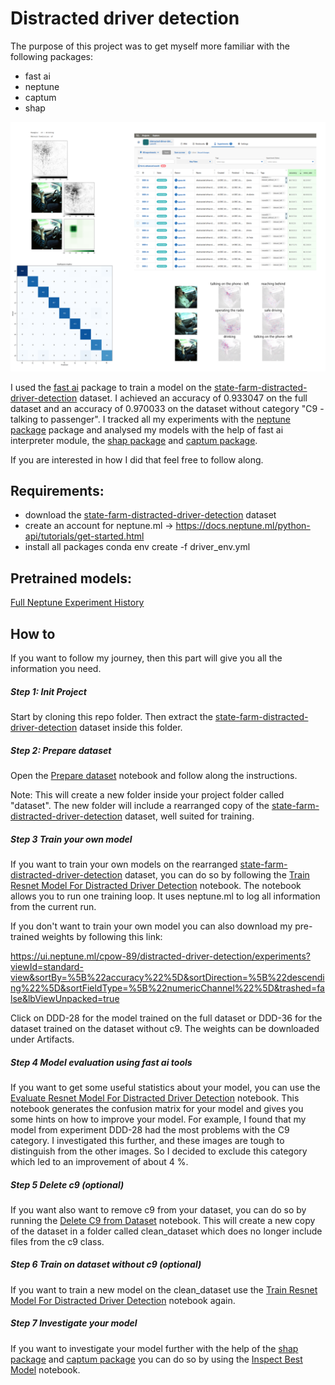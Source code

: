 # Distracted driver detection

The purpose of this project was to get myself more familiar with the following packages: 

- fast ai
- neptune
- captum
- shap

[image1]: https://github.com/cpow-89/distracted_driver_detection_with_neptune/blob/master/doc_images/overview.png "Overview image"
![Overview image][image1]

I used the [fast ai](https://www.fast.ai/) package to train a model on the [state-farm-distracted-driver-detection](https://www.kaggle.com/c/state-farm-distracted-driver-detection) dataset.
I achieved an accuracy of 0.933047 on the full dataset and an accuracy of 0.970033 on the dataset without category "C9 - talking to passenger".
I tracked all my experiments with the [neptune package](https://neptune.ml/) package and analysed my models with the help of fast ai interpreter module, the [shap package](https://github.com/slundberg/shap) and [captum package](https://github.com/pytorch/captum).

If you are interested in how I did that feel free to follow along.


## Requirements:

- download the [state-farm-distracted-driver-detection](https://www.kaggle.com/c/state-farm-distracted-driver-detection) dataset
- create an account for neptune.ml -> https://docs.neptune.ml/python-api/tutorials/get-started.html
- install all packages conda env create -f driver_env.yml


## Pretrained models:

[Full Neptune Experiment History](https://ui.neptune.ml/cpow-89/distracted-driver-detection/experiments?viewId=standard-view&sortBy=%5B%22accuracy%22%5D&sortDirection=%5B%22descending%22%5D&sortFieldType=%5B%22numericChannel%22%5D&trashed=false&lbViewUnpacked=true) 


## How to

If you want to follow my journey, then this part will give you all the information you need.

##### Step 1: Init Project
Start by cloning this repo folder. Then extract the [state-farm-distracted-driver-detection](https://www.kaggle.com/c/state-farm-distracted-driver-detection) dataset inside this folder.

##### Step 2: Prepare dataset
Open the [Prepare dataset](https://github.com/cpow-89/distracted_driver_detection_with_neptune/blob/master/Prepare%20dataset.ipynb) notebook and follow along the instructions.

Note: This will create a new folder inside your project folder called "dataset". The new folder will include a rearranged copy of the [state-farm-distracted-driver-detection](https://www.kaggle.com/c/state-farm-distracted-driver-detection) dataset, well suited for training.

##### Step 3 Train your own model
If you want to train your own models on the rearranged [state-farm-distracted-driver-detection](https://www.kaggle.com/c/state-farm-distracted-driver-detection) dataset, you can do so by following the [Train Resnet Model For Distracted Driver Detection](https://github.com/cpow-89/distracted_driver_detection_with_neptune/blob/master/Train%20Resnet%20Model%20For%20Distracted%20Driver%20Detection.ipynb) notebook. The notebook allows you to run one training loop. It uses neptune.ml to log all information from the current run. 

If you don't want to train your own model you can also download my pre-trained weights by following this link:

https://ui.neptune.ml/cpow-89/distracted-driver-detection/experiments?viewId=standard-view&sortBy=%5B%22accuracy%22%5D&sortDirection=%5B%22descending%22%5D&sortFieldType=%5B%22numericChannel%22%5D&trashed=false&lbViewUnpacked=true 

Click on DDD-28 for the model trained on the full dataset or DDD-36 for the dataset trained on the dataset without c9.
The weights can be downloaded under Artifacts.

##### Step 4 Model evaluation using fast ai tools
If you want to get some useful statistics about your model, you can use the [Evaluate Resnet Model For Distracted Driver Detection](https://github.com/cpow-89/distracted_driver_detection_with_neptune/blob/master/Evaluate%20Resnet%20Model%20For%20Distracted%20Driver%20Detection.ipynb) notebook. This notebook generates the confusion matrix for your model and gives you some hints on how to improve your model. For example, I found that my model from experiment DDD-28 had the most problems with the C9 category. I investigated this further, and these images are tough to distinguish from the other images. So I decided to exclude this category which led to an improvement of about 4 %.

##### Step 5 Delete c9 (optional) 
If you want also want to remove c9 from your dataset, you can do so by running the [Delete C9 from Dataset](https://github.com/cpow-89/distracted_driver_detection_with_neptune/blob/master/Delete%20C9%20from%20Dataset.ipynb) notebook. This will create a new copy of the dataset in a folder called clean_dataset which does no longer include files from the c9 class.

##### Step 6 Train on dataset without c9 (optional) 
If you want to train a new model on the clean_dataset use the [Train Resnet Model For Distracted Driver Detection](https://github.com/cpow-89/distracted_driver_detection_with_neptune/blob/master/Train%20Resnet%20Model%20For%20Distracted%20Driver%20Detection.ipynb) notebook again.

##### Step 7 Investigate your model
If you want to investigate your model further with the help of the [shap package](https://github.com/slundberg/shap) and [captum package](https://github.com/pytorch/captum) you can do so by using the [Inspect Best Model](https://github.com/cpow-89/distracted_driver_detection_with_neptune/blob/master/Inspect%20Best%20Model.ipynb) notebook.

